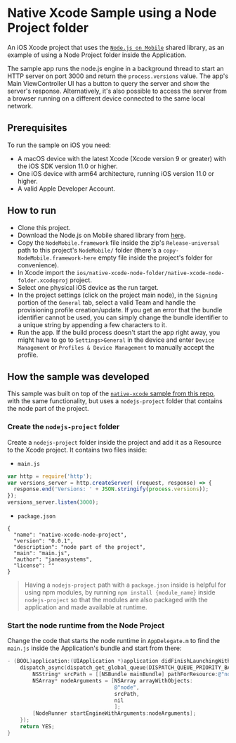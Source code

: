 # Native Xcode Sample using a Node Project folder

An iOS Xcode project that uses the [`Node.js on Mobile`]( https://github.com/janeasystems/nodejs-mobile) shared library, as an example of using a Node Project folder inside the Application.

The sample app runs the node.js engine in a background thread to start an HTTP server on port 3000 and return the `process.versions` value. The app's Main ViewController UI has a button to query the server and show the server's response. Alternatively, it's also possible to access the server from a browser running on a different device connected to the same local network.

## Prerequisites
To run the sample on iOS you need:
 - A macOS device with the latest Xcode (Xcode version 9 or greater) with the iOS SDK version 11.0 or higher.
 - One iOS device with arm64 architecture, running iOS version 11.0 or higher.
 - A valid Apple Developer Account.

## How to run
 - Clone this project.
 - Download the Node.js on Mobile shared library from [here](https://github.com/janeasystems/nodejs-mobile/releases/download/nodejs-mobile-v0.1.4/nodejs-mobile-v0.1.4-ios.zip).
 - Copy the `NodeMobile.framework` file inside the zip's `Release-universal` path to this project's `NodeMobile/` folder (there's a `copy-NodeMobile.framework-here` empty file inside the project's folder for convenience).
 - In Xcode import the `ios/native-xcode-node-folder/native-xcode-node-folder.xcodeproj` project.
 - Select one physical iOS device as the run target.
 - In the project settings (click on the project main node), in the `Signing` portion of the `General` tab, select a valid Team and handle the provisioning profile creation/update. If you get an error that the bundle identifier cannot be used, you can simply change the bundle identifier to a unique string by appending a few characters to it.
 - Run the app. If the build process doesn't start the app right away, you might have to go to `Settings>General` in the device and enter `Device Management` or `Profiles & Device Management` to manually accept the profile.

## How the sample was developed

This sample was built on top of the [`native-xcode` sample from this repo](https://github.com/janeasystems/nodejs-mobile-samples/tree/master/ios/native-xcode), with the same functionality, but uses a `nodejs-project` folder that contains the node part of the project.

### Create the `nodejs-project` folder

Create a `nodejs-project` folder inside the project and add it as a Resource to the Xcode project.
It contains two files inside:

- `main.js`
```js
var http = require('http');
var versions_server = http.createServer( (request, response) => {
  response.end('Versions: ' + JSON.stringify(process.versions));
});
versions_server.listen(3000);
```

- `package.json`
```
{
  "name": "native-xcode-node-project",
  "version": "0.0.1",
  "description": "node part of the project",
  "main": "main.js",
  "author": "janeasystems",
  "license": ""
}
```

> Having a `nodejs-project` path with a `package.json` inside is helpful for using npm modules, by running `npm install {module_name}` inside `nodejs-project` so that the modules are also packaged with the application and made available at runtime.

### Start the node runtime from the Node Project

Change the code that starts the node runtime in `AppDelegate.m` to find the `main.js` inside the Application's bundle and start from there:

```objectivec
- (BOOL)application:(UIApplication *)application didFinishLaunchingWithOptions:(NSDictionary *)launchOptions {
    dispatch_async(dispatch_get_global_queue(DISPATCH_QUEUE_PRIORITY_BACKGROUND, 0), ^{
        NSString* srcPath = [[NSBundle mainBundle] pathForResource:@"nodejs-project/main.js" ofType:@""];
        NSArray* nodeArguments = [NSArray arrayWithObjects:
                                  @"node",
                                  srcPath,
                                  nil
                                  ];
        [NodeRunner startEngineWithArguments:nodeArguments];
    });
    return YES;
}
```
